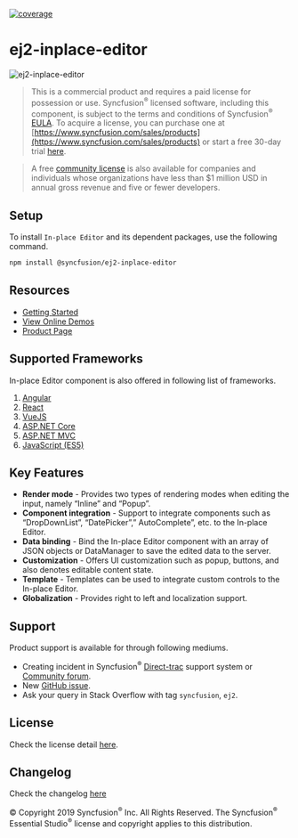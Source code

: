 [![coverage](http://ej2.syncfusion.com/badges/ej2-inplace-editor/coverage.svg)](http://ej2.syncfusion.com/badges/ej2-inplace-editor)

# ej2-inplace-editor

![ej2-inplace-editor](https://ej2.syncfusion.com/products/images/inplace-editor/readMe.gif)

> This is a commercial product and requires a paid license for possession or use. Syncfusion<sup>®</sup> licensed software, including this component, is subject to the terms and conditions of Syncfusion<sup>®</sup> [EULA](https://www.syncfusion.com/eula/es/). To acquire a license, you can purchase one at [https://www.syncfusion.com/sales/products](https://www.syncfusion.com/sales/products) or start a free 30-day trial [here](https://www.syncfusion.com/account/manage-trials/start-trials).

> A free [community license](https://www.syncfusion.com/products/communitylicense) is also available for companies and individuals whose organizations have less than $1 million USD in annual gross revenue and five or fewer developers.

## Setup

To install `In-place Editor` and its dependent packages, use the following command.

```sh
npm install @syncfusion/ej2-inplace-editor
```

## Resources

* [Getting Started](https://ej2.syncfusion.com/documentation/inplace-editor/getting-started.html?lang=typescript&utm_source=npm&utm_campaign=inplace-editor)
* [View Online Demos](https://ej2.syncfusion.com/demos/?utm_source=npm&utm_campaign=inplace-editor#/material/inplace-editor/default.html)
* [Product Page](https://www.syncfusion.com/javascript-ui-controls/inplace-editor)

## Supported Frameworks

In-place Editor component is also offered in following list of frameworks.

1. [Angular](https://github.com/syncfusion/ej2-angular-ui-components/tree/master/components/inplace-editor)
2. [React](https://github.com/syncfusion/ej2-react-ui-components/tree/master/components/inplace-editor)
3. [VueJS](https://github.com/syncfusion/ej2-vue-ui-components/tree/master/components/inplace-editor)
4. [ASP.NET Core](https://www.syncfusion.com/aspnet-core-ui-controls/inplace-editor)
5. [ASP.NET MVC](https://www.syncfusion.com/aspnet-mvc-ui-controls/inplace-editor)
6. [JavaScript (ES5)](https://www.syncfusion.com/javascript-ui-controls/inplace-editor)

## Key Features

*  **Render mode** - Provides two types of rendering modes when editing the input, namely “Inline” and “Popup”.
*  **Component integration** - Support to integrate components such as “DropDownList”, “DatePicker”,” AutoComplete”, etc. to the In-place Editor.
*  **Data binding**  - Bind the In-place Editor component with an array of JSON objects or DataManager to save the edited data to the server.
*  **Customization**  - Offers UI customization such as popup, buttons, and also denotes editable content state.
*  **Template**  - Templates can be used to integrate custom controls to the In-place Editor.
*  **Globalization**  - Provides right to left and localization support.

## Support

Product support is available for through following mediums.

* Creating incident in Syncfusion<sup>®</sup> [Direct-trac](https://www.syncfusion.com/support/directtrac/incidents?utm_source=npm&utm_campaign=grid) support system or [Community forum](https://www.syncfusion.com/forums/essential-js2?utm_source=npm&utm_campaign=grid).
* New [GitHub issue](https://github.com/syncfusion/ej2-javascript-ui-controls/issues/new).
* Ask your query in Stack Overflow with tag `syncfusion`, `ej2`.

## License

Check the license detail [here](https://github.com/syncfusion/ej2-javascript-ui-controls/blob/master/license?utm_source=npm&utm_campaign=grid).

## Changelog

Check the changelog [here](https://github.com/syncfusion/ej2-javascript-ui-controls/blob/master/controls/grids/CHANGELOG.md?utm_source=npm&utm_campaign=grid)


&copy; Copyright 2019 Syncfusion<sup>®</sup> Inc. All Rights Reserved. The Syncfusion<sup>®</sup> Essential Studio<sup>®</sup> license and copyright applies to this distribution.